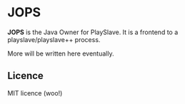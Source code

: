 # JOPS

**JOPS** is the Java Owner for PlaySlave.  It is a frontend to a playslave/playslave++ process.

More will be written here eventually.

## Licence

MIT licence (woo!)
